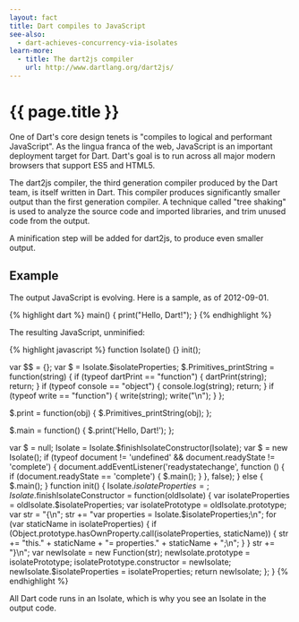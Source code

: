 ```yaml
---
layout: fact
title: Dart compiles to JavaScript
see-also:
  - dart-achieves-concurrency-via-isolates
learn-more:
  - title: The dart2js compiler
    url: http://www.dartlang.org/dart2js/
---
```

# {{ page.title }}

One of Dart's core design tenets is "compiles to logical and performant
JavaScript". As the lingua franca of the web, JavaScript is an important
deployment target for Dart. Dart's goal is to run across all major modern
browsers that support ES5 and HTML5.

The dart2js compiler, the third generation compiler produced by the Dart
team, is itself written in Dart. This compiler produces significantly
smaller output than the first generation compiler. A technique called
"tree shaking" is used to analyze the source code and imported libraries,
and trim unused code from the output.

A minification step will be added for dart2js, to produce even smaller output.

## Example

The output JavaScript is evolving. Here is a sample, as of 2012-09-01.

{% highlight dart %}
main() {
  print("Hello, Dart!");
}
{% endhighlight %}

The resulting JavaScript, unminified:

{% highlight javascript %}
function Isolate() {}
init();

var $$ = {};
var $ = Isolate.$isolateProperties;
$.Primitives_printString = function(string) {
  if (typeof dartPrint == "function") {
    dartPrint(string);
    return;
  }
  if (typeof console == "object") {
    console.log(string);
    return;
  }
  if (typeof write == "function") {
    write(string);
    write("\n");
  }
};

$.print = function(obj) {
  $.Primitives_printString(obj);
};

$.main = function() {
  $.print('Hello, Dart!');
};

var $ = null;
Isolate = Isolate.$finishIsolateConstructor(Isolate);
var $ = new Isolate();
if (typeof document != 'undefined' && document.readyState != 'complete') {
  document.addEventListener('readystatechange', function () {
    if (document.readyState == 'complete') {
      $.main();
    }
  }, false);
} else {
  $.main();
}
function init() {
Isolate.$isolateProperties = {};
Isolate.$finishIsolateConstructor = function(oldIsolate) {
  var isolateProperties = oldIsolate.$isolateProperties;
  var isolatePrototype = oldIsolate.prototype;
  var str = "{\n";
  str += "var properties = Isolate.$isolateProperties;\n";
  for (var staticName in isolateProperties) {
    if (Object.prototype.hasOwnProperty.call(isolateProperties, staticName)) {
      str += "this." + staticName + "= properties." + staticName + ";\n";
    }
  }
  str += "}\n";
  var newIsolate = new Function(str);
  newIsolate.prototype = isolatePrototype;
  isolatePrototype.constructor = newIsolate;
  newIsolate.$isolateProperties = isolateProperties;
  return newIsolate;
};
}
{% endhighlight %}

All Dart code runs in an Isolate, which is why you see an Isolate in the
output code.